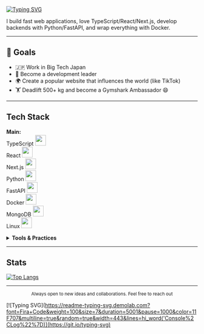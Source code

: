 [![Typing SVG](https://readme-typing-svg.demolab.com?font=Fira+Code&weight=700&size=30&duration=5001&pause=1000&color=11F707&multiline=true&random=true&width=443&lines=Hi%2C+I'm+g0+%F0%9F%91%8B)](https://git.io/typing-svg)
<div>

I build fast web applications, love TypeScript/React/Next.js, develop backends with Python/FastAPI, and wrap everything with Docker.

---

</div>

## 🎯 Goals

* 🇯🇵 Work in Big Tech Japan
* 🧭 Become a development leader
* 🌍 Create a popular website that influences the world (like TikTok)
* 🏋️ Deadlift 500+ kg and become a Gymshark Ambassador 😄

---

##  Tech Stack

<p>
  <b>Main:</b><br>
  TypeScript <img src="https://cdn.jsdelivr.net/gh/devicons/devicon@latest/icons/typescript/typescript-original.svg" width="28"/><br>
  React <img src="https://cdn.jsdelivr.net/gh/devicons/devicon@latest/icons/react/react-original.svg" width="28"/><br>
  Next.js <img src="https://cdn.jsdelivr.net/gh/devicons/devicon@latest/icons/nextjs/nextjs-original.svg" width="28"/><br>
  Python <img src="https://cdn.jsdelivr.net/gh/devicons/devicon@latest/icons/python/python-original.svg" width="28"/><br>
  FastAPI <img src="https://cdn.jsdelivr.net/gh/devicons/devicon@latest/icons/fastapi/fastapi-original.svg" width="28"/><br>
  Docker <img src="https://cdn.jsdelivr.net/gh/devicons/devicon@latest/icons/docker/docker-original.svg" width="28"/><br>
  MongoDB <img src="https://cdn.jsdelivr.net/gh/devicons/devicon@latest/icons/mongodb/mongodb-original.svg" width="28"/><br>
  Linux <img src="https://cdn.jsdelivr.net/gh/devicons/devicon@latest/icons/linux/linux-original.svg" width="28"/>
</p>

<details>
  <summary><b>Tools & Practices</b></summary>

* Vite / Turborepo / pnpm
* ESLint, Prettier, Husky + lint‑staged
* REST + OpenAPI, WebSockets, MF
* CI/CD: GitHub Actions, Docker Compose
* Tests: Vitest / Jest, Pytest

</details>

---

##  Stats

[![Top Langs](https://github-readme-stats.vercel.app/api/top-langs/?username=g012345&theme=tokyonight&layout=compact&langs_count=6)](https://github.com/anuraghazra/github-readme-stats)


---

<p align="center">
  <sub>Always open to new ideas and collaborations. Feel free to reach out</sub>
</p>

[![Typing SVG](https://readme-typing-svg.demolab.com?font=Fira+Code&weight=100&size=7&duration=5001&pause=1000&color=11F707&multiline=true&random=true&width=443&lines=hi_word('Console%2CLog%22%7D)](https://git.io/typing-svg)